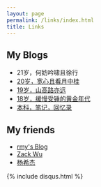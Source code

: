 ```yaml
---
layout: page
permalink: /links/index.html
title: Links
---
```


## My Blogs

- 21岁，何妨吟啸且徐行
- [20岁，宽心且看月中桂](https://kevin-shao-ustc.github.io/blogs/20yrs)
- [19岁，山高路亦远](https://kevin-shao-ustc.github.io/blogs/19yrs)
- [18岁，缓慢受锤的黄金年代](https://kevin-shao-ustc.github.io/blogs/18yrs)
- [本科，笔记，回忆录](https://mieclance.club/)



## My friends

- [rmy's Blog](https://www.raomengyu.top/)
- [Zack Wu](https://www.zackwu.com/)
- [杨希杰](https://yang-xijie.github.io/)



{% include disqus.html %} 
